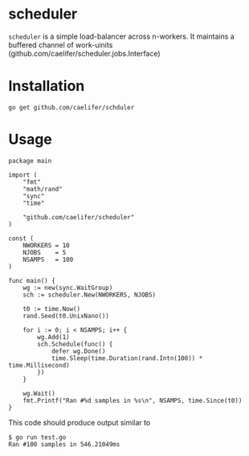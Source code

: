scheduler
=========

`scheduler` is a simple load-balancer across n-workers. It maintains a buffered channel of work-uinits (github.com/caelifer/scheduler.jobs.Interface)

# Installation
```
go get github.com/caelifer/schduler
```

# Usage
```
package main

import (
	"fmt"
	"math/rand"
	"sync"
	"time"

	"github.com/caelifer/scheduler"
)

const (
	NWORKERS = 10
	NJOBS    = 5
	NSAMPS   = 100
)

func main() {
	wg := new(sync.WaitGroup)
	sch := scheduler.New(NWORKERS, NJOBS)

	t0 := time.Now()
	rand.Seed(t0.UnixNano())

	for i := 0; i < NSAMPS; i++ {
		wg.Add(1)
		sch.Schedule(func() {
			defer wg.Done()
			time.Sleep(time.Duration(rand.Intn(100)) * time.Millisecond)
		})
	}

	wg.Wait()
	fmt.Printf("Ran #%d samples in %s\n", NSAMPS, time.Since(t0))
}
```
This code should produce output similar to
```
$ go run test.go
Ran #100 samples in 546.21049ms
```
